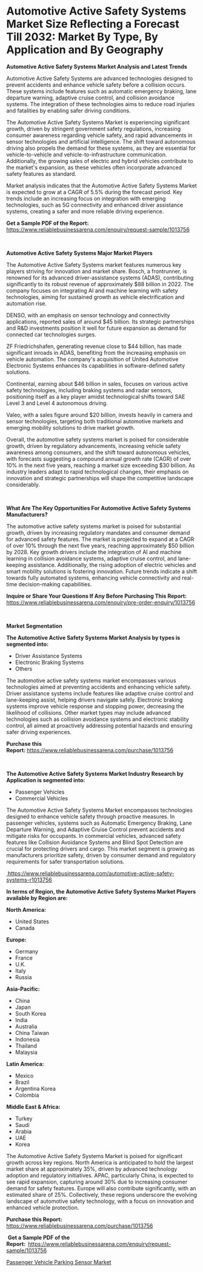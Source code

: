 <p><h1>Automotive Active Safety Systems Market Size Reflecting a Forecast Till 2032: Market By Type, By Application and By Geography</h1></p><p><strong>Automotive Active Safety Systems Market Analysis and Latest Trends</strong></p>
<p><p>Automotive Active Safety Systems are advanced technologies designed to prevent accidents and enhance vehicle safety before a collision occurs. These systems include features such as automatic emergency braking, lane departure warning, adaptive cruise control, and collision avoidance systems. The integration of these technologies aims to reduce road injuries and fatalities by enabling safer driving conditions.</p><p>The Automotive Active Safety Systems Market is experiencing significant growth, driven by stringent government safety regulations, increasing consumer awareness regarding vehicle safety, and rapid advancements in sensor technologies and artificial intelligence. The shift toward autonomous driving also propels the demand for these systems, as they are essential for vehicle-to-vehicle and vehicle-to-infrastructure communication. Additionally, the growing sales of electric and hybrid vehicles contribute to the market's expansion, as these vehicles often incorporate advanced safety features as standard.</p><p>Market analysis indicates that the Automotive Active Safety Systems Market is expected to grow at a CAGR of 5.5% during the forecast period. Key trends include an increasing focus on integration with emerging technologies, such as 5G connectivity and enhanced driver assistance systems, creating a safer and more reliable driving experience.</p></p>
<p><strong>Get a Sample PDF of the Report:&nbsp;</strong> <a href="https://www.reliablebusinessarena.com/enquiry/request-sample/1013756?utm_campaign=3218&utm_medium=2&utm_source=Github&utm_content=ia&utm_term=26032025&utm_id=automotive-active-safety-systems">https://www.reliablebusinessarena.com/enquiry/request-sample/1013756</a></p>
<p>&nbsp;</p>
<p><strong>Automotive Active Safety Systems Major Market Players</strong></p>
<p><p>The Automotive Active Safety Systems market features numerous key players striving for innovation and market share. Bosch, a frontrunner, is renowned for its advanced driver-assistance systems (ADAS), contributing significantly to its robust revenue of approximately $88 billion in 2022. The company focuses on integrating AI and machine learning with safety technologies, aiming for sustained growth as vehicle electrification and automation rise.</p><p>DENSO, with an emphasis on sensor technology and connectivity applications, reported sales of around $45 billion. Its strategic partnerships and R&D investments position it well for future expansion as demand for connected car technologies surges.</p><p>ZF Friedrichshafen, generating revenue close to $44 billion, has made significant inroads in ADAS, benefiting from the increasing emphasis on vehicle automation. The company's acquisition of United Automotive Electronic Systems enhances its capabilities in software-defined safety solutions.</p><p>Continental, earning about $46 billion in sales, focuses on various active safety technologies, including braking systems and radar sensors, positioning itself as a key player amidst technological shifts toward SAE Level 3 and Level 4 autonomous driving.</p><p>Valeo, with a sales figure around $20 billion, invests heavily in camera and sensor technologies, targeting both traditional automotive markets and emerging mobility solutions to drive market growth.</p><p>Overall, the automotive safety systems market is poised for considerable growth, driven by regulatory advancements, increasing vehicle safety awareness among consumers, and the shift toward autonomous vehicles, with forecasts suggesting a compound annual growth rate (CAGR) of over 10% in the next five years, reaching a market size exceeding $30 billion. As industry leaders adapt to rapid technological changes, their emphasis on innovation and strategic partnerships will shape the competitive landscape considerably.</p></p>
<p>&nbsp;</p>
<p><strong>What Are The Key Opportunities For Automotive Active Safety Systems Manufacturers?</strong></p>
<p><p>The automotive active safety systems market is poised for substantial growth, driven by increasing regulatory mandates and consumer demand for advanced safety features. The market is projected to expand at a CAGR of over 10% through the next five years, reaching approximately $50 billion by 2028. Key growth drivers include the integration of AI and machine learning in collision avoidance systems, adaptive cruise control, and lane-keeping assistance. Additionally, the rising adoption of electric vehicles and smart mobility solutions is fostering innovation. Future trends indicate a shift towards fully automated systems, enhancing vehicle connectivity and real-time decision-making capabilities.</p></p>
<p><strong>Inquire or Share Your Questions If Any Before Purchasing This Report:</strong> <a href="https://www.reliablebusinessarena.com/enquiry/pre-order-enquiry/1013756?utm_campaign=3218&utm_medium=2&utm_source=Github&utm_content=ia&utm_term=26032025&utm_id=automotive-active-safety-systems">https://www.reliablebusinessarena.com/enquiry/pre-order-enquiry/1013756</a></p>
<p>&nbsp;</p>
<p><strong>Market Segmentation</strong></p>
<p><strong>The Automotive Active Safety Systems Market Analysis by types is segmented into:</strong></p>
<p><ul><li>Driver Assistance Systems</li><li>Electronic Braking Systems</li><li>Others</li></ul></p>
<p><p>The automotive active safety systems market encompasses various technologies aimed at preventing accidents and enhancing vehicle safety. Driver assistance systems include features like adaptive cruise control and lane-keeping assist, helping drivers navigate safely. Electronic braking systems improve vehicle response and stopping power, decreasing the likelihood of collisions. Other market types may include advanced technologies such as collision avoidance systems and electronic stability control, all aimed at proactively addressing potential hazards and ensuring safer driving experiences.</p></p>
<p><strong>Purchase this Report:&nbsp;</strong><a href="https://www.reliablebusinessarena.com/purchase/1013756?utm_campaign=3218&utm_medium=2&utm_source=Github&utm_content=ia&utm_term=26032025&utm_id=automotive-active-safety-systems">https://www.reliablebusinessarena.com/purchase/1013756</a></p>
<p>&nbsp;</p>
<p><strong>The Automotive Active Safety Systems Market Industry Research by Application is segmented into:</strong></p>
<p><ul><li>Passenger Vehicles</li><li>Commercial Vehicles</li></ul></p>
<p><p>The Automotive Active Safety Systems Market encompasses technologies designed to enhance vehicle safety through proactive measures. In passenger vehicles, systems such as Automatic Emergency Braking, Lane Departure Warning, and Adaptive Cruise Control prevent accidents and mitigate risks for occupants. In commercial vehicles, advanced safety features like Collision Avoidance Systems and Blind Spot Detection are crucial for protecting drivers and cargo. This market segment is growing as manufacturers prioritize safety, driven by consumer demand and regulatory requirements for safer transportation solutions.</p></p>
<p><a href="https://www.reliablebusinessarena.com/automotive-active-safety-systems-r1013756?utm_campaign=3218&utm_medium=2&utm_source=Github&utm_content=ia&utm_term=26032025&utm_id=automotive-active-safety-systems">&nbsp;https://www.reliablebusinessarena.com/automotive-active-safety-systems-r1013756</a></p>
<p><strong>In terms of Region, the Automotive Active Safety Systems Market Players available by Region are:</strong></p>
<p>
    <p> <strong> North America: </strong>
        <ul>
            <li>United States</li>
            <li>Canada</li>
        </ul>
        </p> 
    <p> <strong> Europe: </strong>
        <ul>
            <li>Germany</li>
            <li>France</li>
            <li>U.K.</li>
            <li>Italy</li>
            <li>Russia</li>
        </ul>
        </p> 
    <p> <strong> Asia-Pacific: </strong>
        <ul>
            <li>China</li>
            <li>Japan</li>
            <li>South Korea</li>
            <li>India</li>
            <li>Australia</li>
            <li>China Taiwan</li>
            <li>Indonesia</li>
            <li>Thailand</li>
            <li>Malaysia</li>
        </ul>
        </p> 
    <p> <strong> Latin America: </strong>
        <ul>
            <li>Mexico</li>
            <li>Brazil</li>
            <li>Argentina Korea</li>
            <li>Colombia</li>
        </ul>
        </p> 
    <p> <strong> Middle East & Africa: </strong>
        <ul>
            <li>Turkey</li>
            <li>Saudi</li>
            <li>Arabia</li>
            <li>UAE</li>
            <li>Korea</li>
        </ul>
    </p>
    </p>
<p><p>The Automotive Active Safety Systems Market is poised for significant growth across key regions. North America is anticipated to hold the largest market share at approximately 35%, driven by advanced technology adoption and regulatory initiatives. APAC, particularly China, is expected to see rapid expansion, capturing around 30% due to increasing consumer demand for safety features. Europe will also contribute significantly, with an estimated share of 25%. Collectively, these regions underscore the evolving landscape of automotive safety technology, with a focus on innovation and enhanced vehicle protection.</p></p>
<p><strong>Purchase this Report: </strong><a href="https://www.reliablebusinessarena.com/purchase/1013756?utm_campaign=3218&utm_medium=2&utm_source=Github&utm_content=ia&utm_term=26032025&utm_id=automotive-active-safety-systems">https://www.reliablebusinessarena.com/purchase/1013756</a></p>
<p>&nbsp;<strong>Get a Sample PDF of the Report:&nbsp;&nbsp;</strong><a href="https://www.reliablebusinessarena.com/enquiry/request-sample/1013756?utm_campaign=3218&utm_medium=2&utm_source=Github&utm_content=ia&utm_term=26032025&utm_id=automotive-active-safety-systems">https://www.reliablebusinessarena.com/enquiry/request-sample/1013756</a></p>
<p><strong></strong></p>
<p><p><a href="https://github.com/wakerizaak8g/Market-Research-Report-List-1/blob/main/passenger-vehicle-parking-sensor-market.md?utm_campaign=3218&utm_medium=2&utm_source=Github&utm_content=ia&utm_term=26032025&utm_id=automotive-active-safety-systems">Passenger Vehicle Parking Sensor Market</a></p></p>